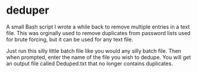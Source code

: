 # deduper


A small Bash script I wrote a while back to remove multiple entries in a text file. This was orginally used to remove duplicates 
from password lists used for brute forcing, but it can be used for any text file. 


Just run this silly little batch file like you would any silly batch file.  Then when prompted, enter the name of the file you 
wish to dedupe.  You will get an output file called Deduped.txt that no longer contains duplicates.
